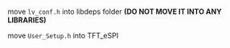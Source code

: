 move `lv_conf.h` into libdeps folder **(DO NOT MOVE IT INTO ANY LIBRARIES)**

move `User_Setup.h` into TFT_eSPI